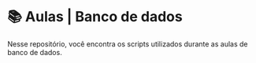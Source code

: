 # 📚 Aulas | Banco de dados
Nesse repositório, você encontra os scripts utilizados durante as aulas de banco de dados.
